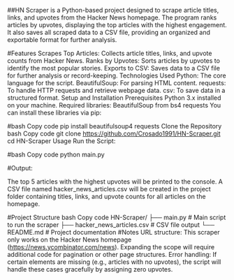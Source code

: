 ##HN Scraper is a Python-based project designed to scrape article titles, links, and upvotes from the Hacker News homepage. The program ranks articles by upvotes, displaying the top articles with the highest engagement. It also saves all scraped data to a CSV file, providing an organized and exportable format for further analysis.

#Features
Scrapes Top Articles: Collects article titles, links, and upvote counts from Hacker News.
Ranks by Upvotes: Sorts articles by upvotes to identify the most popular stories.
Exports to CSV: Saves data to a CSV file for further analysis or record-keeping.
Technologies Used
Python: The core language for the script.
BeautifulSoup: For parsing HTML content.
requests: To handle HTTP requests and retrieve webpage data.
csv: To save data in a structured format.
Setup and Installation
Prerequisites
Python 3.x installed on your machine.
Required libraries:
BeautifulSoup from bs4
requests
You can install these libraries via pip:

#bash
Copy code
pip install beautifulsoup4 requests
Clone the Repository
bash
Copy code
git clone https://github.com/Crosado1991/HN-Scraper.git
cd HN-Scraper
Usage
Run the Script:

#bash
Copy code
python main.py

#Output:

The top 5 articles with the highest upvotes will be printed to the console.
A CSV file named hacker_news_articles.csv will be created in the project folder containing titles, links, and upvote counts for all articles on the homepage.

#Project Structure
bash
Copy code
HN-Scraper/
├── main.py                # Main script to run the scraper
├── hacker_news_articles.csv  # CSV file output
└── README.md              # Project documentation
#Notes
URL structure: This scraper only works on the Hacker News homepage (https://news.ycombinator.com/news). Expanding the scope will require additional code for pagination or other page structures.
Error handling: If certain elements are missing (e.g., articles with no upvotes), the script will handle these cases gracefully by assigning zero upvotes.
